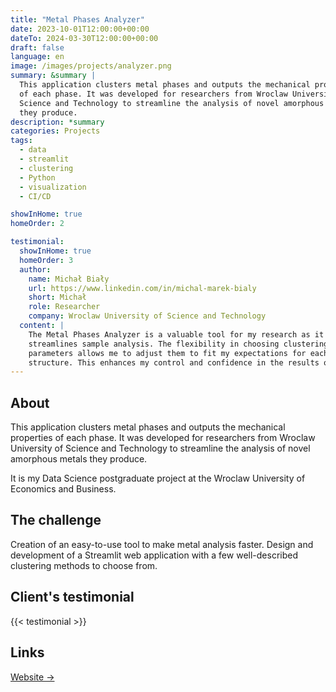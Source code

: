 ```yaml
---
title: "Metal Phases Analyzer"
date: 2023-10-01T12:00:00+00:00
dateTo: 2024-03-30T12:00:00+00:00
draft: false
language: en
image: /images/projects/analyzer.png
summary: &summary |
  This application clusters metal phases and outputs the mechanical properties
  of each phase. It was developed for researchers from Wroclaw University of
  Science and Technology to streamline the analysis of novel amorphous metals
  they produce.
description: *summary
categories: Projects
tags:
  - data
  - streamlit
  - clustering
  - Python
  - visualization
  - CI/CD

showInHome: true
homeOrder: 2

testimonial:
  showInHome: true
  homeOrder: 3
  author:
    name: Michał Biały
    url: https://www.linkedin.com/in/michal-marek-bialy
    short: Michał
    role: Researcher
    company: Wroclaw University of Science and Technology
  content: |
    The Metal Phases Analyzer is a valuable tool for my research as it
    streamlines sample analysis. The flexibility in choosing clustering method
    parameters allows me to adjust them to fit my expectations for each sample's
    structure. This enhances my control and confidence in the results obtained.
---
```


## About

This application clusters metal phases and outputs the mechanical properties of
each phase. It was developed for researchers from Wroclaw University of Science
and Technology to streamline the analysis of novel amorphous metals they
produce.

It is my Data Science postgraduate project at the Wroclaw University of
Economics and Business.

## The challenge

Creation of an easy-to-use tool to make metal analysis faster. Design and
development of a Streamlit web application with a few well-described clustering
methods to choose from.

## Client's testimonial

{{< testimonial >}}

## Links

[Website →](https://amorphous-metals.foszcz.co/)
